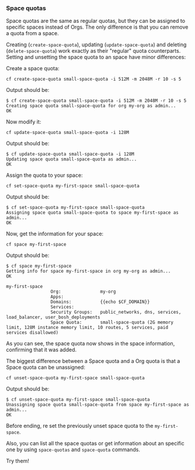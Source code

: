 ### Space quotas

Space quotas are the same as regular quotas, but they can be assigned to specific spaces instead of Orgs. The only difference is that you can remove a quota from a space.

Creating (`create-space-quota`), updating (`update-space-quota`) and deleting (`delete-space-quota`) work exactly as their "regular" quota counterparts. Setting and unsetting the space quota to an space have minor differences:

Create a space quota:

```
cf create-space-quota small-space-quota -i 512M -m 2048M -r 10 -s 5
```

Output should be:

```
$ cf create-space-quota small-space-quota -i 512M -m 2048M -r 10 -s 5
Creating space quota small-space-quota for org my-org as admin...
OK
```

Now modify it:

```
cf update-space-quota small-space-quota -i 128M
```

Output should be:

```
$ cf update-space-quota small-space-quota -i 128M
Updating space quota small-space-quota as admin...
OK
```

Assign the quota to your space:

```
cf set-space-quota my-first-space small-space-quota
```

Output should be:

```
$ cf set-space-quota my-first-space small-space-quota
Assigning space quota small-space-quota to space my-first-space as admin...
OK
```

Now, get the information for your space:

```
cf space my-first-space
```

Output should be:

```
$ cf space my-first-space
Getting info for space my-first-space in org my-org as admin...
OK

my-first-space
                 Org:               my-org
                 Apps:
                 Domains:           {{echo $CF_DOMAIN}}
                 Services:
                 Security Groups:   public_networks, dns, services, load_balancer, user_bosh_deployments
                 Space Quota:       small-space-quota (2G memory limit, 128M instance memory limit, 10 routes, 5 services, paid services disallowed)
```

As you can see, the space quota now shows in the space information, confirming that it was added.

The biggest difference between a Space quota and a Org quota is that a Space quota can be unassigned:

```
cf unset-space-quota my-first-space small-space-quota
```

Output should be:

```
$ cf unset-space-quota my-first-space small-space-quota
Unassigning space quota small-space-quota from space my-first-space as admin...
OK
```

Before ending, re set the previously unset space quota to the `my-first-space`.

Also, you can list all the space quotas or get information about an specific one by using `space-quotas` and `space-quota` commands.

Try them!
